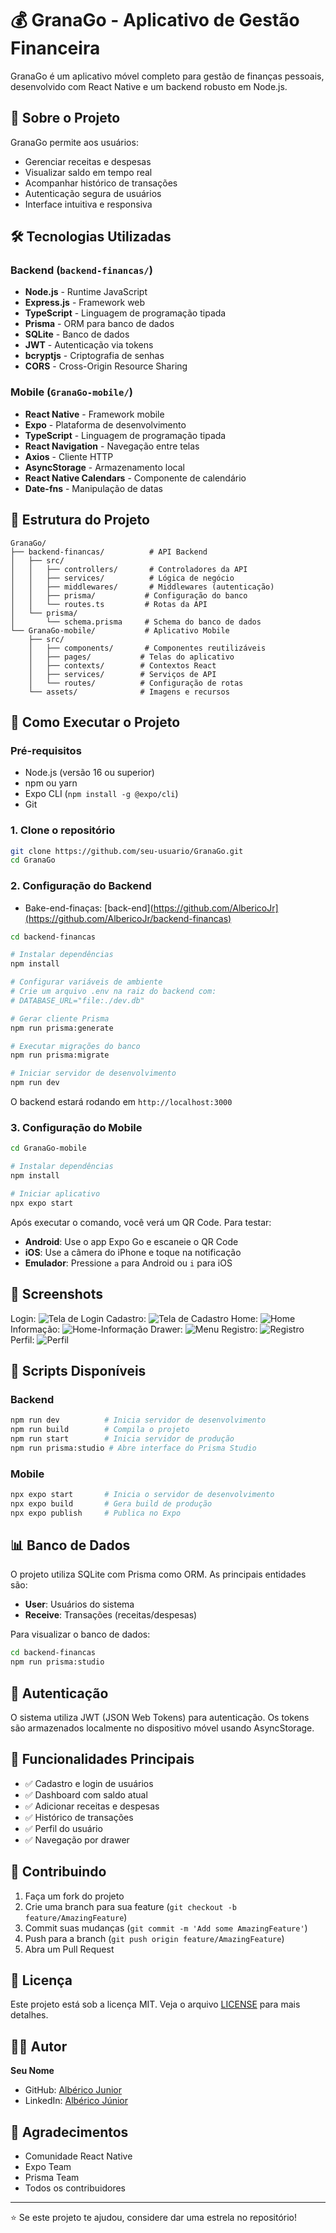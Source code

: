 # 💰 GranaGo - Aplicativo de Gestão Financeira

GranaGo é um aplicativo móvel completo para gestão de finanças pessoais, desenvolvido com React Native e um backend robusto em Node.js.

## 📱 Sobre o Projeto

GranaGo permite aos usuários:

- Gerenciar receitas e despesas
- Visualizar saldo em tempo real
- Acompanhar histórico de transações
- Autenticação segura de usuários
- Interface intuitiva e responsiva

## 🛠️ Tecnologias Utilizadas

### Backend (`backend-financas/`)

- **Node.js** - Runtime JavaScript
- **Express.js** - Framework web
- **TypeScript** - Linguagem de programação tipada
- **Prisma** - ORM para banco de dados
- **SQLite** - Banco de dados
- **JWT** - Autenticação via tokens
- **bcryptjs** - Criptografia de senhas
- **CORS** - Cross-Origin Resource Sharing

### Mobile (`GranaGo-mobile/`)

- **React Native** - Framework mobile
- **Expo** - Plataforma de desenvolvimento
- **TypeScript** - Linguagem de programação tipada
- **React Navigation** - Navegação entre telas
- **Axios** - Cliente HTTP
- **AsyncStorage** - Armazenamento local
- **React Native Calendars** - Componente de calendário
- **Date-fns** - Manipulação de datas

## 📁 Estrutura do Projeto

```
GranaGo/
├── backend-financas/          # API Backend
│   ├── src/
│   │   ├── controllers/       # Controladores da API
│   │   ├── services/          # Lógica de negócio
│   │   ├── middlewares/       # Middlewares (autenticação)
│   │   ├── prisma/           # Configuração do banco
│   │   └── routes.ts         # Rotas da API
│   └── prisma/
│       └── schema.prisma     # Schema do banco de dados
└── GranaGo-mobile/           # Aplicativo Mobile
    ├── src/
    │   ├── components/       # Componentes reutilizáveis
    │   ├── pages/           # Telas do aplicativo
    │   ├── contexts/        # Contextos React
    │   ├── services/        # Serviços de API
    │   └── routes/          # Configuração de rotas
    └── assets/              # Imagens e recursos
```

## 🚀 Como Executar o Projeto

### Pré-requisitos

- Node.js (versão 16 ou superior)
- npm ou yarn
- Expo CLI (`npm install -g @expo/cli`)
- Git

### 1. Clone o repositório

```bash
git clone https://github.com/seu-usuario/GranaGo.git
cd GranaGo
```

### 2. Configuração do Backend

- Bake-end-finaças: [back-end](https://github.com/AlbericoJr](https://github.com/AlbericoJr/backend-financas)

```bash
cd backend-financas

# Instalar dependências
npm install

# Configurar variáveis de ambiente
# Crie um arquivo .env na raiz do backend com:
# DATABASE_URL="file:./dev.db"

# Gerar cliente Prisma
npm run prisma:generate

# Executar migrações do banco
npm run prisma:migrate

# Iniciar servidor de desenvolvimento
npm run dev
```

O backend estará rodando em `http://localhost:3000`

### 3. Configuração do Mobile

```bash
cd GranaGo-mobile

# Instalar dependências
npm install

# Iniciar aplicativo
npx expo start
```

Após executar o comando, você verá um QR Code. Para testar:

- **Android**: Use o app Expo Go e escaneie o QR Code
- **iOS**: Use a câmera do iPhone e toque na notificação
- **Emulador**: Pressione `a` para Android ou `i` para iOS

## 📸 Screenshots

Login:
![Tela de Login](mobile/src/assets/Screenshots/SignIn.png)
Cadastro:
![Tela de Cadastro](mobile/src/assets/Screenshots/SingUp.png)
Home:
![Home](mobile/src/assets/Screenshots/Home.png)
Informação:
![Home-Informação](mobile/src/assets/Screenshots/Home-Informacao.png)
Drawer:
![Menu](mobile/src/assets/Screenshots/Drawer.png)
Registro:
![Registro](mobile/src/assets/Screenshots/register.png)
Perfil:
![Perfil](mobile/src/assets/Screenshots/profile.png)


## 🔧 Scripts Disponíveis

### Backend

```bash
npm run dev          # Inicia servidor de desenvolvimento
npm run build        # Compila o projeto
npm run start        # Inicia servidor de produção
npm run prisma:studio # Abre interface do Prisma Studio
```

### Mobile

```bash
npx expo start       # Inicia o servidor de desenvolvimento
npx expo build       # Gera build de produção
npx expo publish     # Publica no Expo
```

## 📊 Banco de Dados

O projeto utiliza SQLite com Prisma como ORM. As principais entidades são:

- **User**: Usuários do sistema
- **Receive**: Transações (receitas/despesas)

Para visualizar o banco de dados:

```bash
cd backend-financas
npm run prisma:studio
```

## 🔐 Autenticação

O sistema utiliza JWT (JSON Web Tokens) para autenticação. Os tokens são armazenados localmente no dispositivo móvel usando AsyncStorage.

## 📱 Funcionalidades Principais

- ✅ Cadastro e login de usuários
- ✅ Dashboard com saldo atual
- ✅ Adicionar receitas e despesas
- ✅ Histórico de transações
- ✅ Perfil do usuário
- ✅ Navegação por drawer

## 🤝 Contribuindo

1. Faça um fork do projeto
2. Crie uma branch para sua feature (`git checkout -b feature/AmazingFeature`)
3. Commit suas mudanças (`git commit -m 'Add some AmazingFeature'`)
4. Push para a branch (`git push origin feature/AmazingFeature`)
5. Abra um Pull Request

## 📄 Licença

Este projeto está sob a licença MIT. Veja o arquivo [LICENSE](LICENSE) para mais detalhes.

## 👨‍💻 Autor

**Seu Nome**

- GitHub: [Albérico Junior](https://github.com/AlbericoJr)
- LinkedIn: [Albérico Júnior](https://www.linkedin.com/in/alberico-junior/)

## 🙏 Agradecimentos

- Comunidade React Native
- Expo Team
- Prisma Team
- Todos os contribuidores

---

⭐ Se este projeto te ajudou, considere dar uma estrela no repositório!
